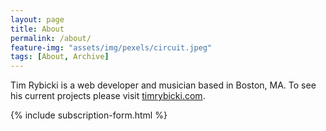 ```yaml
---
layout: page
title: About
permalink: /about/
feature-img: "assets/img/pexels/circuit.jpeg"
tags: [About, Archive]
---
```


Tim Rybicki is a web developer and musician based in Boston, MA. To see his current projects please visit <a href="https://timrybicki.com/" target="_blank">timrybicki.com</a>.

{% include subscription-form.html %}

